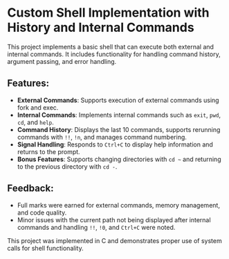 # Custom Shell Implementation with History and Internal Commands

This project implements a basic shell that can execute both external and internal commands. It includes functionality for handling command history, argument passing, and error handling.

## Features:
- **External Commands**: Supports execution of external commands using fork and exec.
- **Internal Commands**: Implements internal commands such as `exit`, `pwd`, `cd`, and `help`.
- **Command History**: Displays the last 10 commands, supports rerunning commands with `!!`, `!n`, and manages command numbering.
- **Signal Handling**: Responds to `Ctrl+C` to display help information and returns to the prompt.
- **Bonus Features**: Supports changing directories with `cd ~` and returning to the previous directory with `cd -`.

## Feedback:
- Full marks were earned for external commands, memory management, and code quality.
- Minor issues with the current path not being displayed after internal commands and handling `!!`, `!0`, and `Ctrl+C` were noted.

This project was implemented in C and demonstrates proper use of system calls for shell functionality.
